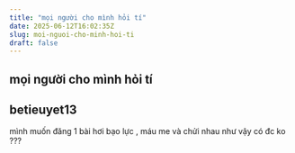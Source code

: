 ```yaml
---
title: "mọi người cho mình hỏi tí"
date: 2025-06-12T16:02:35Z
slug: moi-nguoi-cho-minh-hoi-ti
draft: false
---
```


## mọi người cho mình hỏi tí

## betieuyet13

mình muốn đăng 1 bài hơi bạo lực , máu me và chửi nhau như vậy có đc ko ???